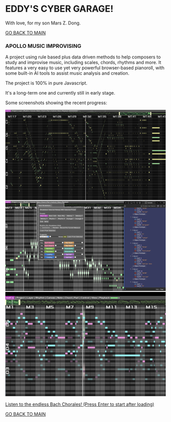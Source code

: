 # EDDY'S CYBER GARAGE!

With love, for my son Mars Z. Dong.

[GO BACK TO MAIN](index.md)

### APOLLO MUSIC IMPROVISING

A project using rule based plus data driven methods to help composers to study and improvise music, including scales, chords, rhythms and more. It features a very easy to use yet very powerful browser-based pianoroll, with some built-in AI tools to assist music analysis and creation. 

The project is 100% in pure Javascript.

It's a long-term one and currently still in early stage.

Some screenshots showing the recent progress:

![img](img/apollo/2.png)
![img](img/apollo/1.png)
![img](img/apollo/3.png)

[Listen to the endless Bach Chorales! (Press Enter to start after loading)](https://eddydong.github.io/apollo)

[GO BACK TO MAIN](index.md)